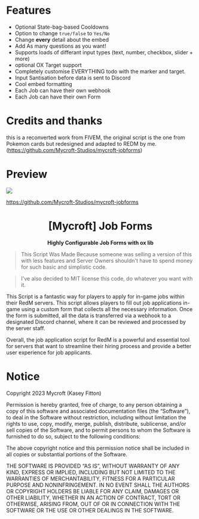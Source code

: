 # Features
- Optional State-bag-based Cooldowns
- Option to change `true/false` to `Yes/No`
- Change **every** detail about the embed
- Add As many questions as you want!
- Supports loads of differant input types (text, number, checkbox, slider + more)
- optional OX Target support
- Completely customise EVERYTHING todo with the marker and target.
- Input Santisation before data is sent to Discord
- Cool embed formatting
- Each Job can have their own webhook
- Each Job can have their own Form

# Credits and thanks
this is a reconverted work from FIVEM, the original script is the one from Pokemon cards but redesigned and adapted to REDM by me.
(https://github.com/Mycroft-Studios/mycroft-jobforms)

# Preview
[![](https://i.imgur.com/5ej6Teu.png)](https://streamable.com/gex5u0)

https://github.com/Mycroft-Studios/mycroft-jobforms

<h1 align='center'>[Mycroft] Job Forms </a></h1><p align='center'><b>Highly Configurable Job Forms with ox lib</b></h5>

> This Script Was Made Because someone was selling a version of this with less features and Server Owners shouldn't have to spend money for such basic and simplistic code.

> I've also decided to MIT license this code, do whatever you want with it.

This Script is a fantastic way for players to apply for in-game jobs within their RedM servers. This script allows players to fill out job applications in-game using a custom form that collects all the necessary information. Once the form is submitted, all the data is transferred via a webhook to a designated Discord channel, where it can
be reviewed and processed by the server staff.

Overall, the job application script for RedM is a powerful and essential tool for servers that want to streamline their hiring process and provide a better user experience for job applicants.

# Notice
Copyright 2023 Mycroft (Kasey Fitton)

Permission is hereby granted, free of charge, to any person obtaining a copy of this software and associated documentation files (the “Software”), to deal in the Software without restriction, including without limitation the rights to use, copy, modify, merge, publish, distribute, sublicense, and/or sell copies of the Software, and to permit persons to whom the Software is furnished to do so, subject to the following conditions:

The above copyright notice and this permission notice shall be included in all copies or substantial portions of the Software.

THE SOFTWARE IS PROVIDED “AS IS”, WITHOUT WARRANTY OF ANY KIND, EXPRESS OR IMPLIED, INCLUDING BUT NOT LIMITED TO THE WARRANTIES OF MERCHANTABILITY, FITNESS FOR A PARTICULAR PURPOSE AND NONINFRINGEMENT. IN NO EVENT SHALL THE AUTHORS OR COPYRIGHT HOLDERS BE LIABLE FOR ANY CLAIM, DAMAGES OR OTHER LIABILITY, WHETHER IN AN ACTION OF CONTRACT, TORT OR OTHERWISE, ARISING FROM, OUT OF OR IN CONNECTION WITH THE SOFTWARE OR THE USE OR OTHER DEALINGS IN THE SOFTWARE.
